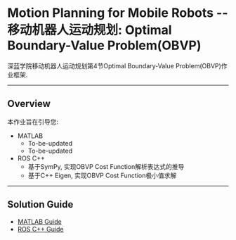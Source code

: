 # Motion Planning for Mobile Robots -- 移动机器人运动规划: Optimal Boundary-Value Problem(OBVP)

深蓝学院移动机器人运动规划第4节Optimal Boundary-Value Problem(OBVP)作业框架.

---

## Overview

本作业旨在引导您:

* MATLAB
    * To-be-updated
    * To-be-updated
* ROS C++
    * 基于SymPy, 实现OBVP Cost Function解析表达式的推导
    * 基于C++ Eigen, 实现OBVP Cost Function极小值求解

---

## Solution Guide

* [MATLAB Guide](MATLAB/)
* [ROS C++ Guide](ROS/)
